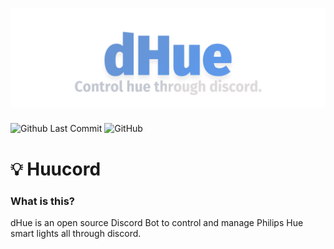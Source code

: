 # ![Huucord](images/dhue_banner.png)
![Github Last Commit](https://img.shields.io/github/last-commit/flyxn/huucord?color=%233F84E5&logo=github)
![GitHub](https://img.shields.io/github/license/flyxn/dhue?color=%233F84E5)
# 💡 Huucord

### What is this?
dHue is an open source Discord Bot to control and manage Philips Hue smart lights all through discord.

